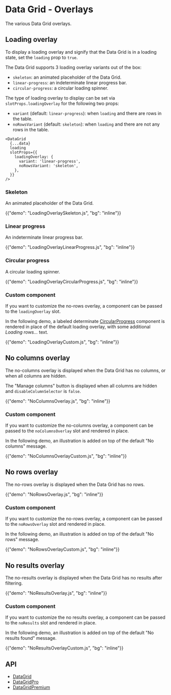 # Data Grid - Overlays

<p class="description">The various Data Grid overlays.</p>

## Loading overlay

To display a loading overlay and signify that the Data Grid is in a loading state, set the `loading` prop to `true`.

The Data Grid supports 3 loading overlay variants out of the box:

- `skeleton`: an animated placeholder of the Data Grid.
- `linear-progress`: an indeterminate linear progress bar.
- `circular-progress`: a circular loading spinner.

The type of loading overlay to display can be set via `slotProps.loadingOverlay` for the following two props:

- `variant` (default: `linear-progress`): when `loading` and there are rows in the table.
- `noRowsVariant` (default: `skeleton`): when `loading` and there are not any rows in the table.

```tsx
<DataGrid
  {...data}
  loading
  slotProps={{
    loadingOverlay: {
      variant: 'linear-progress',
      noRowsVariant: 'skeleton',
    },
  }}
/>
```

### Skeleton

An animated placeholder of the Data Grid.

{{"demo": "LoadingOverlaySkeleton.js", "bg": "inline"}}

### Linear progress

An indeterminate linear progress bar.

{{"demo": "LoadingOverlayLinearProgress.js", "bg": "inline"}}

### Circular progress

A circular loading spinner.

{{"demo": "LoadingOverlayCircularProgress.js", "bg": "inline"}}

### Custom component

If you want to customize the no-rows overlay, a component can be passed to the `loadingOverlay` slot.

In the following demo, a labeled determinate [CircularProgress](/material-ui/react-progress/#circular-determinate) component is rendered in place of the default loading overlay, with some additional _Loading rows…_ text.

{{"demo": "LoadingOverlayCustom.js", "bg": "inline"}}

## No columns overlay

The no-columns overlay is displayed when the Data Grid has no columns, or when all columns are hidden.

The "Manage columns" button is displayed when all columns are hidden and `disableColumnSelector` is `false`.

{{"demo": "NoColumnsOverlay.js", "bg": "inline"}}

### Custom component

If you want to customize the no-columns overlay, a component can be passed to the `noColumnsOverlay` slot and rendered in place.

In the following demo, an illustration is added on top of the default "No columns" message.

{{"demo": "NoColumnsOverlayCustom.js", "bg": "inline"}}

## No rows overlay

The no-rows overlay is displayed when the Data Grid has no rows.

{{"demo": "NoRowsOverlay.js", "bg": "inline"}}

### Custom component

If you want to customize the no-rows overlay, a component can be passed to the `noRowsOverlay` slot and rendered in place.

In the following demo, an illustration is added on top of the default "No rows" message.

{{"demo": "NoRowsOverlayCustom.js", "bg": "inline"}}

## No results overlay

The no-results overlay is displayed when the Data Grid has no results after filtering.

{{"demo": "NoResultsOverlay.js", "bg": "inline"}}

### Custom component

If you want to customize the no results overlay, a component can be passed to the `noResults` slot and rendered in place.

In the following demo, an illustration is added on top of the default "No results found" message.

{{"demo": "NoResultsOverlayCustom.js", "bg": "inline"}}

## API

- [DataGrid](/x/api/data-grid/data-grid/)
- [DataGridPro](/x/api/data-grid/data-grid-pro/)
- [DataGridPremium](/x/api/data-grid/data-grid-premium/)
